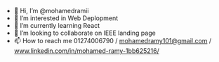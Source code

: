 - 👋 Hi, I’m @mohamedramii
- 👀 I’m interested in Web Deplopment
- 🌱 I’m currently learning React
- 💞️ I’m looking to collaborate on IEEE landing page
- 📫 How to reach me 01274006790 / mohamedramy101@gmail.com / www.linkedin.com/in/mohamed-ramy-1bb625216/

